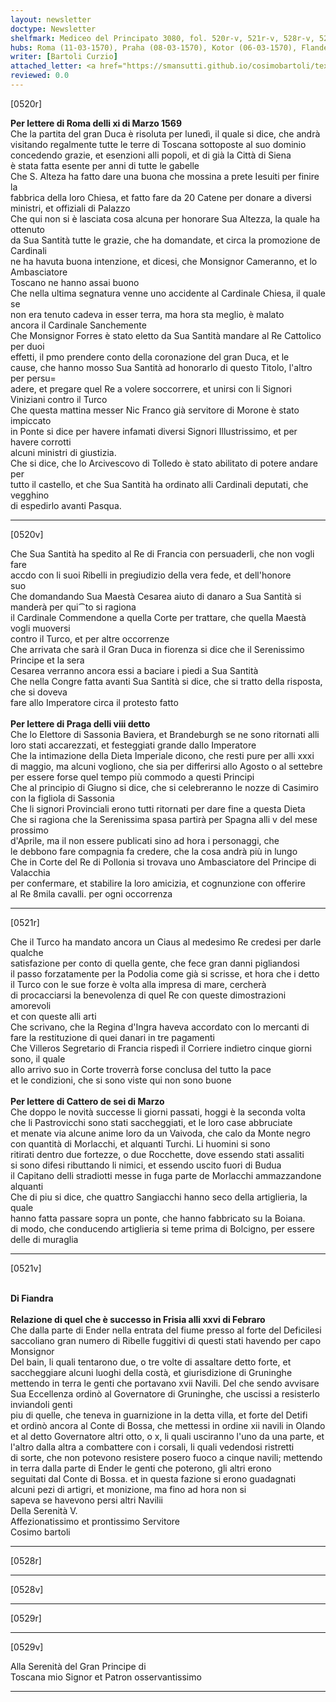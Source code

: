 ```yaml
---
layout: newsletter
doctype: Newsletter
shelfmark: Mediceo del Principato 3080, fol. 520r-v, 521r-v, 528r-v, 529r-v
hubs: Roma (11-03-1570), Praha (08-03-1570), Kotor (06-03-1570), Flanders (26-02-1570)
writer: [Bartoli Curzio]
attached_letter: <a href="https://smansutti.github.io/cosimobartoli/texts/2979_135/">2979_135</a>
reviewed: 0.0
---
```


[0520r]  
  
  
<strong>Per lettere di Roma delli xi di Marzo 1569</strong>  
Che la partita del gran Duca è risoluta per lunedì, il quale si dice, che andrà  
visitando regalmente tutte le terre di Toscana sottoposte al suo dominio  
concedendo grazie, et esenzioni alli popoli, et di già la Città di Siena  
è stata fatta esente per anni di tutte le gabelle  
Che S. Alteza ha fatto dare una buona che mossina a prete Iesuiti per finire la  
fabbrica della loro Chiesa, et fatto fare da 20 Catene per donare a diversi  
ministri, et offiziali di Palazzo  
Che qui non si è lasciata cosa alcuna per honorare Sua Altezza, la quale ha ottenuto  
da Sua Santità tutte le grazie, che ha domandate, et circa la promozione de Cardinali  
ne ha havuta buona intenzione, et dicesi, che Monsignor Cameranno, et lo Ambasciatore  
Toscano ne hanno assai buono  
Che nella ultima segnatura venne uno accidente al Cardinale Chiesa, il quale se  
non era tenuto cadeva in esser terra, ma hora sta meglio, è malato  
ancora il Cardinale Sanchemente  
Che Monsignor Forres è stato eletto da Sua Santità mandare al Re Cattolico per duoi  
effetti, il pmo prendere conto della coronazione del gran Duca, et le  
cause, che hanno mosso Sua Santità ad honorarlo di questo Titolo, l'altro per persu=  
adere, et pregare quel Re a volere soccorrere, et unirsi con li Signori  
Viniziani contro il Turco  
Che questa mattina messer Nic Franco già servitore di Morone è stato impiccato  
in Ponte si dice per havere infamati diversi Signori Illustrissimo, et per havere corrotti  
alcuni ministri di giustizia.  
Che si dice, che lo Arcivescovo di Tolledo è stato abilitato di potere andare per  
tutto il castello, et che Sua Santità ha ordinato alli Cardinali deputati, che vegghino  
di espedirlo avanti Pasqua.  
  
---  

[0520v]  
  
  
Che Sua Santità ha spedito al Re di Francia con persuaderli, che non vogli fare  
accdo con li suoi Ribelli in pregiudizio della vera fede, et dell'honore  
suo  
Che domandando Sua Maestà Cesarea aiuto di danaro a Sua Santità si manderà per qui⁀to si ragiona  
il Cardinale Commendone a quella Corte per trattare, che quella Maestà vogli muoversi  
contro il Turco, et per altre occorrenze  
Che arrivata che sarà il Gran Duca in fiorenza si dice che il Serenissimo Principe et la sera  
Cesarea verranno ancora essi a baciare i piedi a Sua Santità  
Che nella Congre fatta avanti Sua Santità si dice, che si tratto della risposta, che si doveva  
fare allo Imperatore circa il protesto fatto  
<br/><strong>Per lettere di Praga delli viii detto</strong>  
Che lo Elettore di Sassonia Baviera, et Brandeburgh se ne sono ritornati alli  
loro stati accarezzati, et festeggiati grande dallo Imperatore  
Che la intimazione della Dieta Imperiale dicono, che resti pure per alli xxxi  
di maggio, ma alcuni vogliono, che sia per differirsi allo Agosto o al settebre  
per essere forse quel tempo più commodo a questi Principi  
Che al principio di Giugno si dice, che si celebreranno le nozze di Casimiro  
con la figliola di Sassonia  
Che li signori Provinciali erono tutti ritornati per dare fine a questa Dieta  
Che si ragiona che la Serenissima spasa partirà per Spagna alli v del mese prossimo  
d'Aprile, ma il non essere publicati sino ad hora i personaggi, che  
le debbono fare compagnia fa credere, che la cosa andrà più in lungo  
Che in Corte del Re di Pollonia si trovava uno Ambasciatore del Principe di Valacchia  
per confermare, et stabilire la loro amicizia, et cognunzione con offerire  
al Re 8mila cavalli. per ogni occorrenza  
  
---  

[0521r]  
  
  
Che il Turco ha mandato ancora un Ciaus al medesimo Re credesi per darle qualche  
satisfazione per conto di quella gente, che fece gran danni pigliandosi  
il passo forzatamente per la Podolia come già si scrisse, et hora che i detto  
il Turco con le sue forze è volta alla impresa di mare, cercherà  
di procacciarsi la benevolenza di quel Re con queste dimostrazioni amorevoli  
et con queste alli arti  
Che scrivano, che la Regina d'Ingra haveva accordato con lo mercanti di  
fare la restituzione di quei danari in tre pagamenti  
Che Villeros Segretario di Francia rispedì il Corriere indietro cinque giorni sono, il quale  
allo arrivo suo in Corte troverrà forse conclusa del tutto la pace  
et le condizioni, che si sono viste qui non sono buone  
<br/><strong>Per lettere di Cattero de sei di Marzo</strong>  
Che doppo le novità successe li giorni passati, hoggi è la seconda volta  
che li Pastrovicchi sono stati saccheggiati, et le loro case abbruciate  
et menate via alcune anime loro da un Vaivoda, che calo da Monte negro  
con quantità di Morlacchi, et alquanti Turchi. Li huomini si sono  
ritirati dentro due fortezze, o due Rocchette, dove essendo stati assaliti  
si sono difesi ributtando li nimici, et essendo uscito fuori di Budua  
il Capitano delli stradiotti messe in fuga parte de Morlacchi ammazzandone  
alquanti  
Che di piu si dice, che quattro Sangiacchi hanno seco della artiglieria, la quale  
hanno fatta passare sopra un ponte, che hanno fabbricato su la Boiana.  
di modo, che conducendo artiglieria si teme prima di Bolcigno, per essere  
delle di muraglia  
  
---  

[0521v]  
  
  
<br/><strong>Di Fiandra</strong>  
<br/><strong>Relazione di quel che è successo in Frisia alli xxvi di Febraro</strong>  
Che dalla parte di Ender nella entrata del fiume presso al forte del Deficilesi  
saccoliano gran numero di Ribelle fuggitivi di questi stati havendo per capo Monsignor  
Del bain, li quali tentarono due, o tre volte di assaltare detto forte, et  
saccheggiare alcuni luoghi della costà, et giurisdizione di Gruninghe  
mettendo in terra le genti che portavano xvii Navili. Del che sendo avvisare  
Sua Eccellenza ordinò al Governatore di Gruninghe, che uscissi a resisterlo inviandoli genti  
piu di quelle, che teneva in guarnizione in la detta villa, et forte del Detifi  
et ordinò ancora al Conte di Bossa, che mettessi in ordine xii navili in Olando  
et al detto Governatore altri otto, o x, li quali usciranno l'uno da una parte, et  
l'altro dalla altra a combattere con i corsali, li quali vedendosi ristretti  
di sorte, che non potevono resistere posero fuoco a cinque navili; mettendo  
in terra dalla parte di Ender le genti che poterono, gli altri erono  
seguitati dal Conte di Bossa. et in questa fazione si erono guadagnati  
alcuni pezi di artigri, et monizione, ma fino ad hora non si  
sapeva se havevono persi altri Navilii  
Della Serenità V.  
Affezionatissimo et prontissimo Servitore  
Cosimo bartoli  
  
---  

[0528r]  
  
  
  
---  

[0528v]  
  
  
  
---  

[0529r]  
  
  
  
---  

[0529v]  
  
  
Alla Serenità del Gran Principe di  
Toscana mio Signor et Patron osservantissimo  
  
---  

